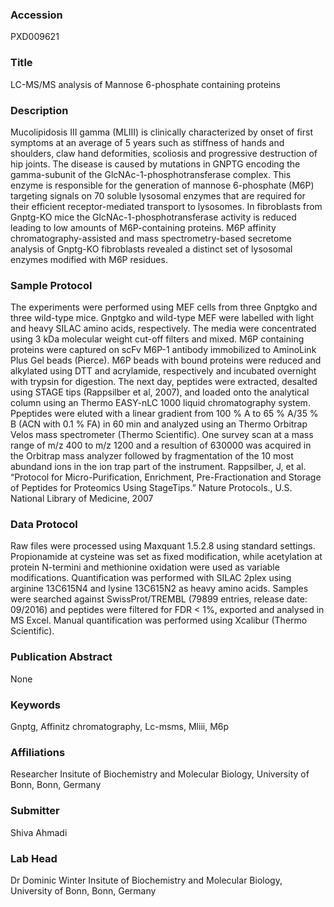 ### Accession
PXD009621

### Title
LC-MS/MS analysis of Mannose 6-phosphate containing proteins

### Description
Mucolipidosis III gamma (MLIII) is clinically characterized by onset of first symptoms at an average of 5 years such as stiffness of hands and shoulders, claw hand deformities, scoliosis and progressive destruction of hip joints. The disease is caused by mutations in GNPTG encoding the gamma-subunit of the GlcNAc-1-phosphotransferase complex. This enzyme is responsible for the generation of mannose 6-phosphate (M6P) targeting signals on 70 soluble lysosomal enzymes that are required for their efficient receptor-mediated transport to lysosomes. In fibroblasts from Gnptg-KO mice the GlcNAc-1-phosphotransferase activity is reduced leading to low amounts of M6P-containing proteins. M6P affinity chromatography-assisted and mass spectrometry-based secretome analysis of Gnptg-KO fibroblasts revealed a distinct set of lysosomal enzymes modified with M6P residues.

### Sample Protocol
The experiments were performed using MEF cells from three Gnptgko and three wild-type mice. Gnptgko and wild-type MEF were labelled with light and heavy SILAC amino acids, respectively. The media were concentrated using 3 kDa molecular weight cut-off filters and mixed. M6P containing proteins were captured on scFv M6P-1 antibody immobilized to AminoLink Plus Gel beads (Pierce). M6P beads with bound proteins were reduced and alkylated using DTT and acrylamide, respectively and incubated overnight with trypsin for digestion. The next day, peptides were extracted, desalted using STAGE tips (Rappsilber et al, 2007), and loaded onto the analytical column using an Thermo EASY-nLC 1000 liquid chromatography system. Ppeptides were eluted with a linear gradient from 100 % A to 65 % A/35 % B (ACN with 0.1 % FA) in 60 min and analyzed using an Thermo Orbitrap Velos mass spectrometer (Thermo Scientific). One survey scan at a mass range of m/z 400 to m/z 1200 and a resultion of 630000 was acquired in the Orbitrap mass analyzer followed by fragmentation of the 10 most abundand ions in the ion trap part of the instrument.  Rappsilber, J, et al. “Protocol for Micro-Purification, Enrichment, Pre-Fractionation and Storage of Peptides for Proteomics Using StageTips.” Nature Protocols., U.S. National Library of Medicine, 2007

### Data Protocol
Raw files were processed using Maxquant 1.5.2.8 using standard settings. Propionamide at cysteine was set as fixed modification, while acetylation at protein N-termini and methionine oxidation were used as variable modifications. Quantification was performed with SILAC 2plex using arginine 13C615N4 and lysine 13C615N2 as heavy amino acids. Samples were searched against SwissProt/TREMBL (79899 entries, release date: 09/2016) and peptides were filtered for FDR < 1%, exported and analysed in MS Excel. Manual quantification was performed using Xcalibur (Thermo Scientific).

### Publication Abstract
None

### Keywords
Gnptg, Affinitz chromatography, Lc-msms, Mliii, M6p

### Affiliations
Researcher 
Insitute of Biochemistry and Molecular Biology, University of Bonn, Bonn, Germany

### Submitter
Shiva Ahmadi

### Lab Head
Dr Dominic Winter
Insitute of Biochemistry and Molecular Biology, University of Bonn, Bonn, Germany


